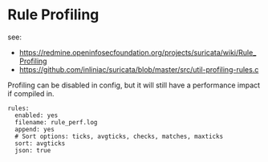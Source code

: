 # Rule Profiling

see:
 * https://redmine.openinfosecfoundation.org/projects/suricata/wiki/Rule_Profiling
 * https://github.com/inliniac/suricata/blob/master/src/util-profiling-rules.c


Profiling can be disabled in config, but it will still have a performance impact if compiled in.


```
rules:
  enabled: yes
  filename: rule_perf.log
  append: yes
  # Sort options: ticks, avgticks, checks, matches, maxticks
  sort: avgticks
  json: true

```
